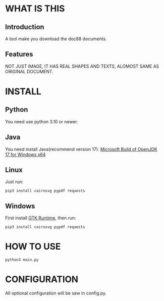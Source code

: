 # WHAT IS THIS
## Introduction
A tool make you download the doc88 documents.
## Features
NOT JUST IMAGE, IT HAS REAL SHAPES AND TEXTS, ALOMOST SAME AS ORIGINAL DOCUMENT.

# INSTALL
## Python
You need use python 3.10 or newer.
## Java
You need install Java(recommend version 17).
[Microsoft Build of OpenJDK 17 for Windows x64](https://aka.ms/download-jdk/microsoft-jdk-17.0.14-windows-x64.msi)
## Linux
Just run:
```
pip3 install cairosvg pypdf requests
```
## Windows
First install [GTK Runtime](https://github.com/tschoonj/GTK-for-Windows-Runtime-Environment-Installer/releases), then run:
```
pip3 install cairosvg pypdf requests
```

# HOW TO USE
```
python3 main.py
```

# CONFIGURATION
All optional configuration will be saw in config.py.